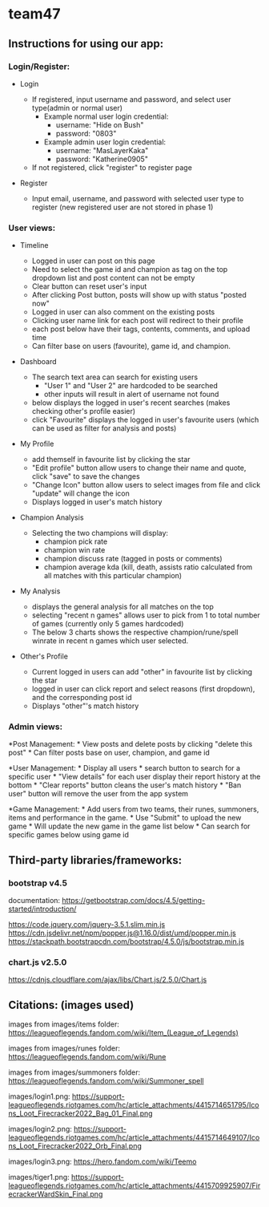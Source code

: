 # team47

## Instructions for using our app:

### Login/Register: 

* Login
    * If registered, input username and password, and select user type(admin or normal user)
        * Example normal user login credential: 
            * username: "Hide on Bush"
            * password: "0803"
        * Example admin user login credential:
            * username: "MasLayerKaka"
            * password: "Katherine0905"
    * If not registered, click "register" to register page

* Register
    * Input email, username, and password with selected user type to register (new registered user are not stored in phase 1)

### User views: 

* Timeline
    * Logged in user can post on this page
    * Need to select the game id and champion as tag on the top dropdown list and post content can not be empty
    * Clear button can reset user's input
    * After clicking Post button, posts will show up with status "posted now"
    * Logged in user can also comment on the existing posts
    * Clicking user name link for each post will redirect to their profile
    * each post below have their tags, contents, comments, and upload time 
    * Can filter base on users (favourite), game id, and champion.
* Dashboard
    * The search text area can search for existing users 
        * "User 1" and "User 2" are hardcoded to be searched
        * other inputs will result in alert of username not found
    * below displays the logged in user's recent searches (makes checking other's profile easier)
    * click "Favourite" displays the logged in user's favourite users (which can be used as filter for analysis and posts)
* My Profile
    * add themself in favourite list by clicking the star
    * "Edit profile" button allow users to change their name and quote, click "save" to save the changes
    * "Change Icon" button allow users to select images from file and click "update" will change the icon
    * Displays logged in user's match history

* Champion Analysis
    * Selecting the two champions will display:
        * champion pick rate
        * champion win rate 
        * champion discuss rate (tagged in posts or comments)
        * champion average kda (kill, death, assists ratio calculated from all matches with this particular champion)
    

* My Analysis
    * displays the general analysis for all matches on the top
    * selecting "recent n games" allows user to pick from 1 to total number of games (currently only 5 games hardcoded)
    * The below 3 charts shows the respective champion/rune/spell winrate in recent n games which user selected.

* Other's Profile
    * Current logged in users can add "other" in favourite list by clicking the star
    * logged in user can click report and select reasons (first dropdown), and the corresponding post id
    * Displays "other"'s match history


### Admin views:

*Post Management:
    * View posts and delete posts by clicking "delete this post"
    * Can filter posts base on user, champion, and game id

*User Management:
    * Display all users
        * search button to search for a specific user
    * "View details" for each user display their report history at the bottom
    * "Clear reports" button cleans the user's match history
    * "Ban user" button will remove the user from the app system

*Game Management:
    * Add users from two teams, their runes, summoners, items and performance in the game.
      * Use "Submit" to upload the new game
    * Will update the new game in the game list below
    * Can search for specific games below using game id

## Third-party libraries/frameworks:

### bootstrap v4.5
documentation: https://getbootstrap.com/docs/4.5/getting-started/introduction/

https://code.jquery.com/jquery-3.5.1.slim.min.js
https://cdn.jsdelivr.net/npm/popper.js@1.16.0/dist/umd/popper.min.js
https://stackpath.bootstrapcdn.com/bootstrap/4.5.0/js/bootstrap.min.js

### chart.js v2.5.0
https://cdnjs.cloudflare.com/ajax/libs/Chart.js/2.5.0/Chart.js

## Citations: (images used)

images from images/items folder: https://leagueoflegends.fandom.com/wiki/Item_(League_of_Legends)

images from images/runes folder: https://leagueoflegends.fandom.com/wiki/Rune

images from images/summoners folder: https://leagueoflegends.fandom.com/wiki/Summoner_spell

images/login1.png: https://support-leagueoflegends.riotgames.com/hc/article_attachments/4415714651795/Icons_Loot_Firecracker2022_Bag_01_Final.png

images/login2.png: https://support-leagueoflegends.riotgames.com/hc/article_attachments/4415714649107/Icons_Loot_Firecracker2022_Orb_Final.png

images/login3.png: https://hero.fandom.com/wiki/Teemo

images/tiger1.png: https://support-leagueoflegends.riotgames.com/hc/article_attachments/4415709925907/FirecrackerWardSkin_Final.png
